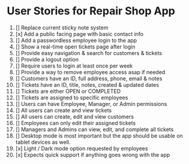 # User Stories for Repair Shop App

1. [] Replace current sticky note system
2. [x] Add a public facing page with basic contact info 
3. [] Add a passwordless employee login to the app 
4. [] Show a real-time open tickets page after login 
5. [] Provide easy navigation & search for customers & tickets 
6. [] Provide a logout option 
7. [] Require users to login at least once per week
8. [] Provide a way to remove employee access asap if needed 
9. [] Customers have an ID, full address, phone, email & notes
10. [] Tickets have an ID, title, notes, created & updated dates
11. [] Tickets are either OPEN or COMPLETED 
12. [] Tickets are assigned to specific employees 
13. [] Users can have Employee, Manager, or Admin permissions 
14. [] All users can create and view tickets
15. [] All users can create, edit and view customers 
16. [] Employees can only edit their assigned tickets  
17. [] Managers and Admins can view, edit, and complete all tickets 
18. [] Desktop mode is most important but the app should be usable on tablet devices as well. 
19. [x] Light / Dark mode option requested by employees 
20. [x] Expects quick support if anything goes wrong with the app